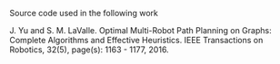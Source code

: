Source code used in the following work

J. Yu and S. M. LaValle. Optimal Multi-Robot Path Planning on Graphs: Complete Algorithms and Effective Heuristics. IEEE Transactions on Robotics, 32(5), page(s): 1163 - 1177, 2016. 